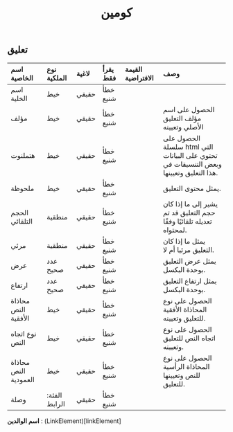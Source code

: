 ﻿---
title: كومين
second_title: Aspose.Cells Cloud Documen
type: docs
url: /ar/specification/model/comment/
description: "Aspose.Cells مواصفات النموذج السحابي : تعليق. تعامل بسهولة مع Excel ومستندات جداول البيانات الأخرى التي تحتوي على ميزات مثل الفتح والتوليد والتحرير والتقسيم والدمج والمقارنة والتحويل"
weight: 50
---
## **تعليق**

 

| اسم الخاصية| نوع الملكية| لاغية| يقرأ فقط| القيمة الافتراضية| وصف|
|:- |:- |:- |:- |:- |:- |
| اسم الخلية| خيط| حقيقي| خطأ شنيع|||
| مؤلف| خيط| حقيقي| خطأ شنيع|| الحصول على اسم مؤلف التعليق الأصلي وتعيينه|
| هتملنوت| خيط| حقيقي| خطأ شنيع|| الحصول على سلسلة html التي تحتوي على البيانات وبعض التنسيقات في هذا التعليق وتعيينها.|
| ملحوظة| خيط| حقيقي| خطأ شنيع|| يمثل محتوى التعليق.|
| الحجم التلقائي| منطقية| حقيقي| خطأ شنيع|| يشير إلى ما إذا كان حجم التعليق قد تم تعديله تلقائيًا وفقًا لمحتواه.|
| مرئي| منطقية| حقيقي| خطأ شنيع|| يمثل ما إذا كان التعليق مرئيا أم لا.|
| عرض| عدد صحيح| حقيقي| خطأ شنيع|| يمثل عرض التعليق بوحدة البكسل.|
| ارتفاع| عدد صحيح| حقيقي| خطأ شنيع|| يمثل ارتفاع التعليق بوحدة البكسل.|
| محاذاة النص الأفقية| خيط| حقيقي| خطأ شنيع||الحصول على نوع المحاذاة الأفقية للتعليق وتعيينه.|
| نوع اتجاه النص| خيط| حقيقي| خطأ شنيع|| الحصول على نوع اتجاه النص للتعليق وتعيينه.|
| محاذاة النص العمودية| خيط| حقيقي| خطأ شنيع|| الحصول على نوع المحاذاة الرأسية للنص وتعيينها للتعليق.|
| وصلة| الفئة: الرابط| حقيقي| خطأ شنيع|||

**اسم الوالدين** : (LinkElement)[linkElement]
